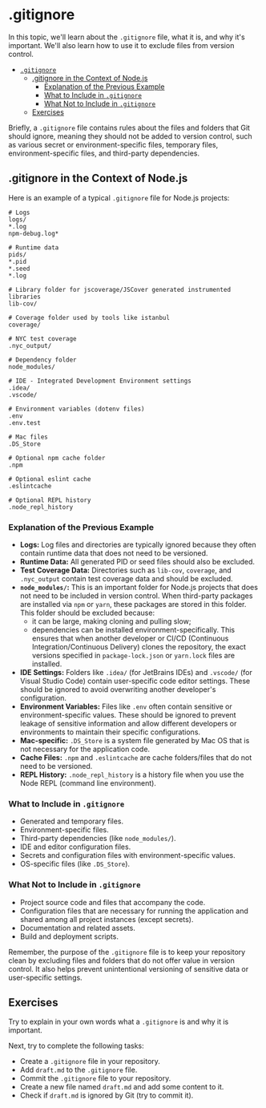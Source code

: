 # .gitignore

In this topic, we'll learn about the `.gitignore` file, what it is, and why it's important. We'll also learn how to use it to exclude files from version control.

- [`.gitignore`](#gitignore)
  - [.gitignore in the Context of Node.js](#gitignore-in-the-context-of-nodejs)
    - [Explanation of the Previous Example](#explanation-of-the-previous-example)
    - [What to Include in `.gitignore`](#what-to-include-in-gitignore)
    - [What Not to Include in `.gitignore`](#what-not-to-include-in-gitignore)
  - [Exercises](#exercises)

Briefly, a `.gitignore` file contains rules about the files and folders that Git should ignore, meaning they should not be added to version control, such as various secret or environment-specific files, temporary files, environment-specific files, and third-party dependencies.

## .gitignore in the Context of Node.js

Here is an example of a typical `.gitignore` file for Node.js projects:
```
# Logs
logs/
*.log
npm-debug.log*

# Runtime data
pids/
*.pid
*.seed
*.log

# Library folder for jscoverage/JSCover generated instrumented libraries
lib-cov/

# Coverage folder used by tools like istanbul
coverage/

# NYC test coverage
.nyc_output/

# Dependency folder
node_modules/

# IDE - Integrated Development Environment settings
.idea/
.vscode/

# Environment variables (dotenv files)
.env
.env.test

# Mac files
.DS_Store

# Optional npm cache folder
.npm

# Optional eslint cache
.eslintcache

# Optional REPL history
.node_repl_history
```

### Explanation of the Previous Example

- **Logs:** Log files and directories are typically ignored because they often contain runtime data that does not need to be versioned.
- **Runtime Data:** All generated PID or seed files should also be excluded.
- **Test Coverage Data:** Directories such as `lib-cov`, `coverage`, and `.nyc_output` contain test coverage data and should be excluded.
- **`node_modules/`:** This is an important folder for Node.js projects that does not need to be included in version control. When third-party packages are installed via `npm` or `yarn`, these packages are stored in this folder. This folder should be excluded because:
  - it can be large, making cloning and pulling slow;
  - dependencies can be installed environment-specifically. This ensures that when another developer or CI/CD (Continuous Integration/Continuous Delivery) clones the repository, the exact versions specified in `package-lock.json` or `yarn.lock` files are installed.
- **IDE Settings:** Folders like `.idea/` (for JetBrains IDEs) and `.vscode/` (for Visual Studio Code) contain user-specific code editor settings. These should be ignored to avoid overwriting another developer's configuration.
- **Environment Variables:** Files like `.env` often contain sensitive or environment-specific values. These should be ignored to prevent leakage of sensitive information and allow different developers or environments to maintain their specific configurations.
- **Mac-specific:** `.DS_Store` is a system file generated by Mac OS that is not necessary for the application code.
- **Cache Files:** `.npm` and `.eslintcache` are cache folders/files that do not need to be versioned.
- **REPL History:** `.node_repl_history` is a history file when you use the Node REPL (command line environment).

### What to Include in `.gitignore`

- Generated and temporary files.
- Environment-specific files.
- Third-party dependencies (like `node_modules/`).
- IDE and editor configuration files.
- Secrets and configuration files with environment-specific values.
- OS-specific files (like `.DS_Store`).

### What Not to Include in `.gitignore`

- Project source code and files that accompany the code.
- Configuration files that are necessary for running the application and shared among all project instances (except secrets).
- Documentation and related assets.
- Build and deployment scripts.

Remember, the purpose of the `.gitignore` file is to keep your repository clean by excluding files and folders that do not offer value in version control. It also helps prevent unintentional versioning of sensitive data or user-specific settings.

## Exercises

Try to explain in your own words what a `.gitignore` is and why it is important.

Next, try to complete the following tasks:

- Create a `.gitignore` file in your repository.
- Add `draft.md` to the `.gitignore` file.
- Commit the `.gitignore` file to your repository.
- Create a new file named `draft.md` and add some content to it.
- Check if `draft.md` is ignored by Git (try to commit it).
